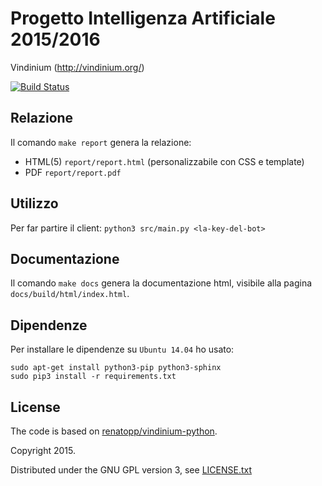 # Progetto Intelligenza Artificiale 2015/2016

Vindinium (http://vindinium.org/)

[![Build Status](https://magnum.travis-ci.com/fpoli/ia1516.svg?token=XpqKLcynjTRxpC4xqqri)](https://magnum.travis-ci.com/fpoli/ia1516)

## Relazione

Il comando `make report` genera la relazione:

- HTML(5) `report/report.html` (personalizzabile con CSS e template)
- PDF `report/report.pdf`

## Utilizzo

Per far partire il client: `python3 src/main.py <la-key-del-bot>`

## Documentazione

Il comando `make docs` genera la documentazione html, visibile alla pagina `docs/build/html/index.html`.

## Dipendenze

Per installare le dipendenze su `Ubuntu 14.04` ho usato:
```
sudo apt-get install python3-pip python3-sphinx
sudo pip3 install -r requirements.txt
```

## License

The code is based on [renatopp/vindinium-python](https://github.com/renatopp/vindinium-python).

Copyright 2015.

Distributed under the GNU GPL version 3, see [LICENSE.txt](LICENSE.txt)

